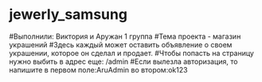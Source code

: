 # jewerly_samsung
#Выполнили: Виктория и Аружан 1 группа
#Тема проекта - магазин украшений
#Здесь каждый может оставить объявление о своем украшении, которое он сделал и продает.
#Чтобы попасть на страницу нужно выбить в адрес еще: /admin
#Если вылезла авторизация, то напишите в первом поле:AruAdmin   во втором:ok123
